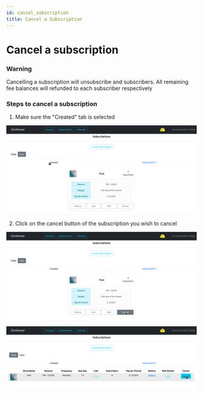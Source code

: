 ```yaml
---
id: cancel_subscription
title: Cancel a Subscription
---
```


# Cancel a subscription

### Warning

Cancelling a subscription will unsubscribe and subscribers. All remaining fee balances will refunded to each subscriber respectively

### Steps to cancel a subscription

1. Make sure the "Created" tab is selected

![Cancel 1](../../../assets/cancel_1.png)

2. Click on the cancel button of the subscription you wish to cancel

![Cancel 2](../../../assets/cancel_2.png)

![Cancel 3](../../../assets/cancel_3.png)